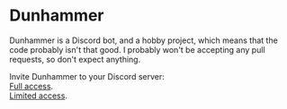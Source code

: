 # Dunhammer
Dunhammer is a Discord bot, and a hobby project, which means that the code probably isn't that good. I probably won't be accepting any pull requests, so don't expect anything.

Invite Dunhammer to your Discord server:  
[Full access](https://discord.com/api/oauth2/authorize?client_id=671681661296967680&permissions=2088234238&scope=bot%20applications.commands).  
[Limited access](https://discord.com/api/oauth2/authorize?client_id=671681661296967680&permissions=1812327488&scope=bot%20applications.commands).
